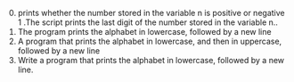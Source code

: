 0. prints whether the number stored in the variable n is positive or negative
1 .The script prints the last digit of the number stored in the variable n..
2. The program prints the alphabet in lowercase, followed by a new line
3. A program that prints the alphabet in lowercase, and then in uppercase, followed by a new line
4. Write a program that prints the alphabet in lowercase, followed by a new line.
